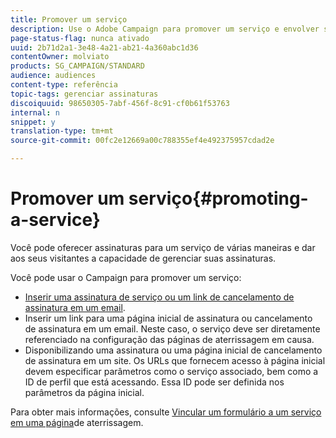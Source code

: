 ```yaml
---
title: Promover um serviço
description: Use o Adobe Campaign para promover um serviço e envolver seus clientes por meio de páginas de aterrissagem dedicadas, e-mails ou diretamente em seu site.
page-status-flag: nunca ativado
uuid: 2b71d2a1-3e48-4a21-ab21-4a360abc1d36
contentOwner: molviato
products: SG_CAMPAIGN/STANDARD
audience: audiences
content-type: referência
topic-tags: gerenciar assinaturas
discoiquuid: 98650305-7abf-456f-8c91-cf0b61f53763
internal: n
snippet: y
translation-type: tm+mt
source-git-commit: 00fc2e12669a00c788355ef4e492375957cdad2e

---
```



# Promover um serviço{#promoting-a-service}

Você pode oferecer assinaturas para um serviço de várias maneiras e dar aos seus visitantes a capacidade de gerenciar suas assinaturas.

Você pode usar o Campaign para promover um serviço:

* [Inserir uma assinatura de serviço ou um link de cancelamento de assinatura em um email](../../designing/using/links.md#inserting-a-link).
* Inserir um link para uma página inicial de assinatura ou cancelamento de assinatura em um email. Neste caso, o serviço deve ser diretamente referenciado na configuração das páginas de aterrissagem em causa.
* Disponibilizando uma assinatura ou uma página inicial de cancelamento de assinatura em um site. Os URLs que fornecem acesso à página inicial devem especificar parâmetros como o serviço associado, bem como a ID de perfil que está acessando. Essa ID pode ser definida nos parâmetros da página inicial.

Para obter mais informações, consulte [Vincular um formulário a um serviço em uma página](../../channels/using/designing-a-landing-page.md#linking-a-form-to-a-service)de aterrissagem.
